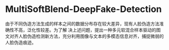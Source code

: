 # MultiSoftBlend-DeepFake-Detection
由于不同伪造方法生成的样本之间的数据分布存在较大差异，现有人脸伪造方法准确性不高，泛化性较差。为了解 决上述问题，提出一种多元软混合样本驱动的图文对齐人脸伪造检测新方法，充分利用图像与文本的多模态信息对齐，捕捉微弱的人脸伪造痕迹。
